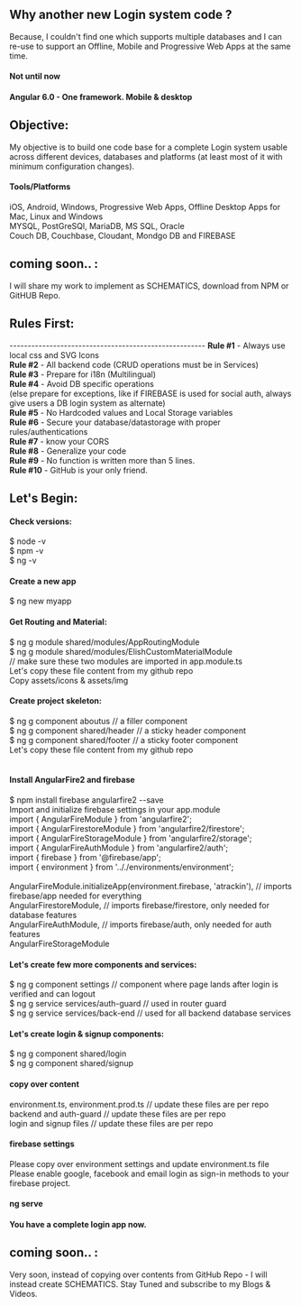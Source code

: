 <h2>Why another new Login system code ?</h2>
Because, I couldn't find one which supports multiple databases and I can re-use to support an Offline, Mobile and Progressive Web Apps at the same time.<br>
<h4>Not until now</h4>
<h4>Angular 6.0 - One framework. Mobile & desktop</h4>

<h2>Objective:</h2>
My objective is to build one code base for a complete Login system usable across different devices, databases and platforms (at least most of it with minimum configuration changes).
<h4>Tools/Platforms</h4>
iOS, Android, Windows, Progressive Web Apps, Offline Desktop Apps for Mac, Linux and Windows<br>
MYSQL, PostGreSQl, MariaDB, MS SQL, Oracle<br>
Couch DB, Couchbase, Cloudant, Mondgo DB and FIREBASE<br>

<h2>coming soon.. :</h2>
I will share my work to implement as SCHEMATICS, download from NPM or GitHUB Repo.<br>

<h2>Rules First:</h2>
------------------------------------------------------
<b>Rule #1</b> - Always use local css and SVG Icons<br>
<b>Rule #2</b> - All backend code (CRUD operations must be in Services)<br>
<b>Rule #3</b> - Prepare for i18n (Multilingual)<br>
<b>Rule #4</b> - Avoid DB specific operations<br>
(else prepare for exceptions, like if FIREBASE is used for social auth, always give users a DB login system as alternate)<br>
<b>Rule #5</b> - No Hardcoded values and Local Storage variables<br>
<b>Rule #6</b> - Secure your database/datastorage with proper rules/authentications<br>
<b>Rule #7</b> - know your CORS<br>
<b>Rule #8</b> - Generalize your code<br>
<b>Rule #9</b> - No function is written more than 5 lines.<br>
<b>Rule #10</b> - GitHub is your only friend.<br>

<h2>Let's Begin:</h2>
<h4>Check versions:</h4>
$ node -v<br>
$ npm -v<br>
$ ng -v
<h4>Create a new app </h4>
$ ng new myapp

<h4>Get Routing and Material: </h4>
$ ng g module shared/modules/AppRoutingModule<br>
$ ng g module shared/modules/ElishCustomMaterialModule<br>
// make sure these two modules are imported in app.module.ts<br>
Let's copy these file content from my github repo<br>
Copy assets/icons & assets/img<br>

<h4>Create project skeleton: </h4>

$ ng g component aboutus // a filler component<br>
$ ng g component shared/header // a sticky header component<br>
$ ng g component shared/footer // a sticky footer component<br>
Let's copy these file content from my github repo<br><br>
<h4>Install AngularFire2 and firebase</h4>
$ npm install firebase angularfire2 --save<br>
Import and initialize firebase settings in your app.module<br>
import { AngularFireModule } from 'angularfire2';<br>
import { AngularFirestoreModule } from 'angularfire2/firestore';<br>
import { AngularFireStorageModule } from 'angularfire2/storage';<br>
import { AngularFireAuthModule } from 'angularfire2/auth';<br>
import { firebase } from '@firebase/app';<br>
import { environment } from '.././environments/environment';<br><br>
AngularFireModule.initializeApp(environment.firebase, 'atrackin'), // imports firebase/app needed for everything<br>
    AngularFirestoreModule, // imports firebase/firestore, only needed for database features<br>
    AngularFireAuthModule, // imports firebase/auth, only needed for auth features<br>
    AngularFireStorageModule<br>
<h4>Let's create few more components and services:</h4>
$ ng g component settings // component where page lands after login is verified and can logout<br>
$ ng g service services/auth-guard // used in router guard<br>
$ ng g service services/back-end // used for all backend database services<br>
<h4>Let's create login & signup components:</h4>
$ ng g component shared/login<br>
$ ng g component shared/signup<br>

<h4>copy over content</h4>
environment.ts, environment.prod.ts // update these files are per repo<br>
backend and auth-guard // update these files are per repo<br>
login and signup files // update these files are per repo<br>
<h4>firebase settings</h4>
Please copy over environment settings and update environment.ts file<br>
Please enable google, facebook and email login as sign-in methods to your firebase project.<br>

<h4>ng serve</h4>
<h4>You have a complete login app now.</h4>

<h2>coming soon.. :</h2>
Very soon, instead of copying over contents from GitHub Repo -
I will instead create SCHEMATICS. Stay Tuned and subscribe to my Blogs & Videos.
